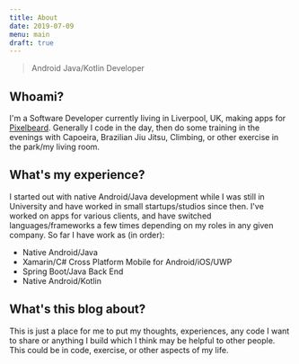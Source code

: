 ```yaml
---
title: About
date: 2019-07-09
menu: main
draft: true
---
```

> Android Java/Kotlin Developer

## Whoami?
I'm a Software Developer currently living in Liverpool, UK, making apps for [Pixelbeard](https://www.pixelbeard.co/). Generally I code in the day, then do some training in the evenings with Capoeira, Brazilian Jiu Jitsu, Climbing, or other exercise in the park/my living room.

## What's my experience?
I started out with native Android/Java development while I was still in University and have worked in small startups/studios since then. I've worked on apps for various clients, and have switched languages/frameworks a few times depending on my roles in any given company. So far I have work as (in order):
- Native Android/Java
- Xamarin/C# Cross Platform Mobile for Android/iOS/UWP
- Spring Boot/Java Back End
- Native Android/Kotlin

## What's this blog about?
This is just a place for me to put my thoughts, experiences, any code I want to share or anything I build which I think may be helpful to other people. This could be in code, exercise, or other aspects of my life.